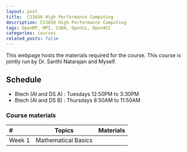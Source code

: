 ```yaml
---
layout: post
title:  CS3658 High Performance Computing
description: CS3658 High Performance Computing
tags: OpenMP, MPI, CUDA, OpenCL, OpenACC
categories: courses
related_posts: false
---
```

This webpage hosts the materials required for the course. This course is jointly run by Dr. Santhi Natarajan and Myself.

## Schedule

- Btech (AI and DS A) : Tuesdays 12:50PM to 3:30PM
- Btech (AI and DS B) : Thursdays 8:50AM to 11:50AM


### Course materials

| # | Topics | Materials |
| :----------- | :------------: | ------------: |
| Week 1       | Mathematical Basics  | |

